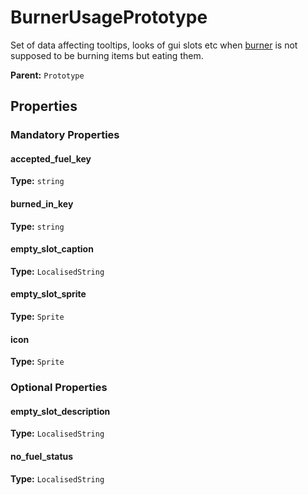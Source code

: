 # BurnerUsagePrototype

Set of data affecting tooltips, looks of gui slots etc when [burner](prototype:BurnerEnergySource) is not supposed to be burning items but eating them.

**Parent:** `Prototype`

## Properties

### Mandatory Properties

#### accepted_fuel_key

**Type:** `string`



#### burned_in_key

**Type:** `string`



#### empty_slot_caption

**Type:** `LocalisedString`



#### empty_slot_sprite

**Type:** `Sprite`



#### icon

**Type:** `Sprite`



### Optional Properties

#### empty_slot_description

**Type:** `LocalisedString`



#### no_fuel_status

**Type:** `LocalisedString`



